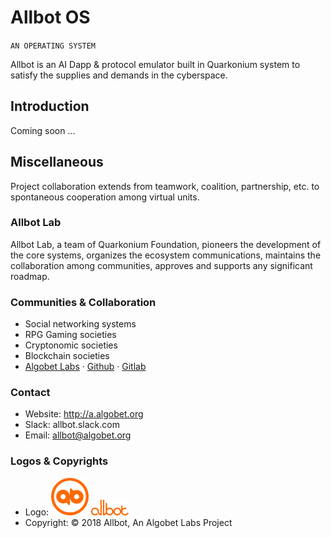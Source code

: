 # Allbot OS
`AN OPERATING SYSTEM`

Allbot is an AI Dapp & protocol emulator built in Quarkonium system to satisfy the supplies and demands in the cyberspace.

## Introduction

Coming soon ...


## Miscellaneous

Project collaboration extends from teamwork, coalition, partnership, etc. to spontaneous cooperation among virtual units.

### Allbot Lab
Allbot Lab, a team of Quarkonium Foundation, pioneers the development of the core systems, organizes the ecosystem communications, maintains the collaboration among communities, approves and supports any significant roadmap.

### Communities & Collaboration
- Social networking systems
- RPG Gaming societies
- Cryptonomic societies
- Blockchain societies
- [Algobet Labs](http://algobet.org/allbot) &middot; [Github](https://github.com/allbot) &middot; [Gitlab](https://gitlab.com/allbot)

### Contact
- Website: http://a.algobet.org
- Slack: allbot.slack.com
- Email: allbot@algobet.org

### Logos & Copyrights
- Logo: <img src="../../img/logos/abos.png" alt="Allbot OS" style="width:60px;"/> <img src="../../img/logos/allbot.png" alt="Allbot" style="width:60px;"/>
- Copyright: &copy; 2018 Allbot, An Algobet Labs Project

